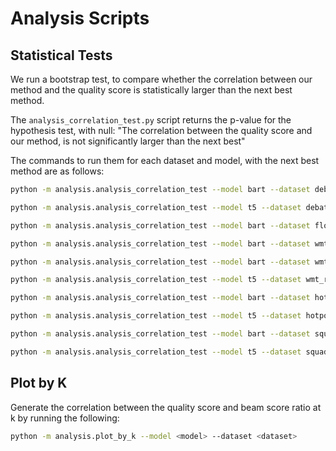 # Analysis Scripts

## Statistical Tests

We run a bootstrap test, to compare whether the correlation between our method and the quality score is statistically larger than the next best method.

The `analysis_correlation_test.py` script returns the p-value for the hypothesis test, with null: "The correlation between the quality score and our method, is not significantly larger than the next best"

The commands to run them for each dataset and model, with the next best method are as follows:

```bash
python -m analysis.analysis_correlation_test --model bart --dataset debatesum --baseline beam_score_impt_wt_99 --temperature 1.00

python -m analysis.analysis_correlation_test --model t5 --dataset debatesum --baseline beam_score_impt_wt_99 --temperature 1.00

python -m analysis.analysis_correlation_test --model bart --dataset flores --baseline dropout_meteor_score --temperature 1.00

python -m analysis.analysis_correlation_test --model bart --dataset wmt_de_en --baseline dropout_bleu_variance --temperature 1.00

python -m analysis.analysis_correlation_test --model bart --dataset wmt_ru_en --baseline beam_score_impt_wt_79 --temperature 1.00

python -m analysis.analysis_correlation_test --model t5 --dataset wmt_ru_en --baseline dropout_bleu_variance --temperature 1.00

python -m analysis.analysis_correlation_test --model bart --dataset hotpotqa --baseline beam_score_impt_wt_1 --temperature 0.01

python -m analysis.analysis_correlation_test --model t5 --dataset hotpotqa --baseline beam_score_impt_wt_1 --temperature 0.05

python -m analysis.analysis_correlation_test --model bart --dataset squad --baseline dropout_meteor_score --temperature 0.05

python -m analysis.analysis_correlation_test --model t5 --dataset squad --baseline length_normalized_log_probs --temperature 0.001
```

## Plot by K
Generate the correlation between the quality score and beam score ratio at k by running the following:

```bash
python -m analysis.plot_by_k --model <model> --dataset <dataset>
```
